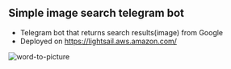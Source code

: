 ## Simple image search telegram bot
- Telegram bot that returns search results(image) from Google
- Deployed on https://lightsail.aws.amazon.com/
 
![word-to-picture](https://user-images.githubusercontent.com/88561819/138865431-e009786b-4cca-4acb-8808-5a8bbc4dfa46.jpg)
